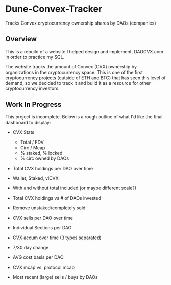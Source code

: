 # Dune-Convex-Tracker
Tracks Convex cryptocurrency ownership shares by DAOs (companies)

## Overview

This is a rebuild of a website I helped design and implement, DAOCVX.com in order to practice my SQL.

The website tracks the amount of Convex (CVX) ownership by organizations in the cryptocurrency space. This is one of the first cryptocurrency projects (outside of ETH and BTC) that has seen this level of demand, so we decided to track it and build it as a resource for other cryptocurrency investors.

## Work In Progress

This project is incomplete. Below is a rough outline of what I'd like the final dashboard to display:

* CVX Stats
  * Total / FDV
  * Circ / Mcap
  * % staked, % locked
  * % circ owned by DAOs

* Total CVX holdings per DAO over time
 * Wallet, Staked, vlCVX
  * With and without total included (or maybe different scale?)

* Total CVX holdings vs # of DAOs invested
 * Remove unstaked/completely sold

* CVX sells per DAO over time

* Individual Sections per DAO
 * CVX accum over time (3 types separated)
 * 7/30 day change
 * AVG cost basis per DAO
 * CVX mcap vs. protocol mcap

* Most recent (large) sells / buys by DAOs

